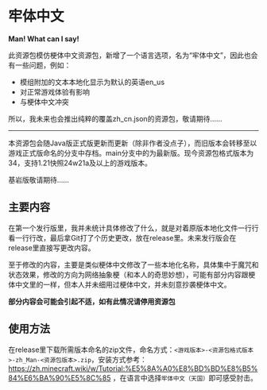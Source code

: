 # 牢体中文

**Man! What can I say!**

此资源包模仿梗体中文资源包，新增了一个语言选项，名为“牢体中文”，因此也会有一些问题，例如：

* 模组附加的文本本地化显示为默认的英语en_us
* 对正常游戏体验有影响
* 与梗体中文冲突

所以，我未来也会推出纯粹的覆盖zh_cn.json的资源包，敬请期待……

---

本资源包会随Java版正式版更新而更新（除非作者没点子），而旧版本会转移至以游戏正式版命名的分支中存档。main分支中的为最新版。现今资源包格式版本为34，支持1.21快照24w21a及以上的游戏版本。

基岩版敬请期待……

## 主要内容

在第一个发行版里，我并未统计具体修改了什么，就是对着原版本地化文件一行行看一行行改，最后拿Git打了个历史更改，放在release里。未来发行版会在release里直接写更改内容。

至于修改的内容，主要是类似梗体中文修改了一些本地化名称，具体集中于魔咒和状态效果，修改的方向为网络抽象梗（和本人的奇思妙想），可能有部分内容跟梗体中文里的一样，但本人并未细用过梗体中文，并未刻意抄袭梗体中文。

**部分内容会可能会引起不适，如有此情况请停用资源包**

## 使用方法

在release里下载所需版本命名的zip文件，命名方式：`<游戏版本>-<资源包格式版本>-zh_Man-<资源包版本>.zip`，安装方式参考：https://zh.minecraft.wiki/w/Tutorial:%E5%8A%A0%E8%BD%BD%E8%B5%84%E6%BA%90%E5%8C%85 ，在语言中选择`牢体中文（天国）`即可感受肘击。
